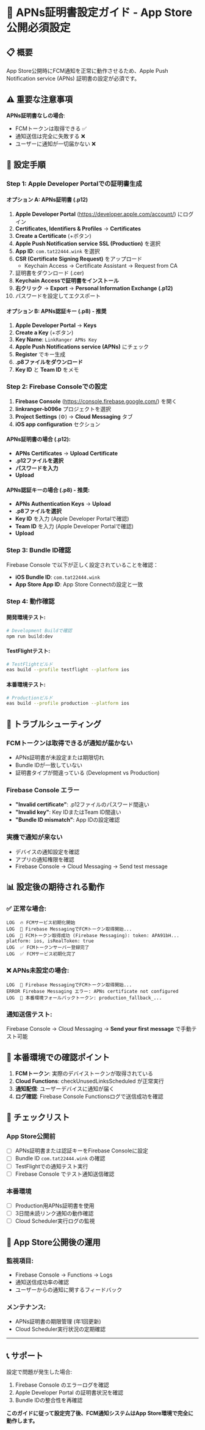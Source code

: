 # 🍎 APNs証明書設定ガイド - App Store公開必須設定

## 📋 概要

App Store公開時にFCM通知を正常に動作させるため、Apple Push Notification service (APNs) 証明書の設定が必須です。

## ⚠️ 重要な注意事項

**APNs証明書なしの場合**:
- FCMトークンは取得できる ✅
- 通知送信は完全に失敗する ❌
- ユーザーに通知が一切届かない ❌

## 🔧 設定手順

### **Step 1: Apple Developer Portalでの証明書生成**

#### **オプション A: APNs証明書 (.p12)**

1. **Apple Developer Portal** (https://developer.apple.com/account/) にログイン
2. **Certificates, Identifiers & Profiles** → **Certificates** 
3. **Create a Certificate** (+ボタン)
4. **Apple Push Notification service SSL (Production)** を選択
5. **App ID**: `com.tat22444.wink` を選択
6. **CSR (Certificate Signing Request)** をアップロード
   - Keychain Access → Certificate Assistant → Request from CA
7. 証明書をダウンロード (.cer)
8. **Keychain Accessで証明書をインストール**
9. **右クリック** → **Export** → **Personal Information Exchange (.p12)**
10. パスワードを設定してエクスポート

#### **オプション B: APNs認証キー (.p8) - 推奨**

1. **Apple Developer Portal** → **Keys**
2. **Create a Key** (+ボタン)
3. **Key Name**: `LinkRanger APNs Key`
4. **Apple Push Notifications service (APNs)** にチェック
5. **Register** でキー生成
6. **.p8ファイルをダウンロード**
7. **Key ID** と **Team ID** をメモ

### **Step 2: Firebase Consoleでの設定**

1. **Firebase Console** (https://console.firebase.google.com/) を開く
2. **linkranger-b096e** プロジェクトを選択
3. **Project Settings** (⚙️) → **Cloud Messaging** タブ
4. **iOS app configuration** セクション

#### **APNs証明書の場合 (.p12)**:
- **APNs Certificates** → **Upload Certificate**
- **.p12ファイルを選択**
- **パスワードを入力**
- **Upload**

#### **APNs認証キーの場合 (.p8) - 推奨**:
- **APNs Authentication Keys** → **Upload**
- **.p8ファイルを選択**
- **Key ID** を入力 (Apple Developer Portalで確認)
- **Team ID** を入力 (Apple Developer Portalで確認)
- **Upload**

### **Step 3: Bundle ID確認**

Firebase Console で以下が正しく設定されていることを確認：
- **iOS Bundle ID**: `com.tat22444.wink`
- **App Store App ID**: App Store Connectの設定と一致

### **Step 4: 動作確認**

#### **開発環境テスト**:
```bash
# Development Buildで確認
npm run build:dev
```

#### **TestFlightテスト**:
```bash
# TestFlightビルド
eas build --profile testflight --platform ios
```

#### **本番環境テスト**:
```bash
# Productionビルド
eas build --profile production --platform ios
```

## 🚨 トラブルシューティング

### **FCMトークンは取得できるが通知が届かない**
- APNs証明書が未設定または期限切れ
- Bundle IDが一致していない
- 証明書タイプが間違っている (Development vs Production)

### **Firebase Console エラー**
- **"Invalid certificate"**: .p12ファイルのパスワード間違い
- **"Invalid key"**: Key IDまたはTeam ID間違い
- **"Bundle ID mismatch"**: App IDの設定確認

### **実機で通知が来ない**
- デバイスの通知設定を確認
- アプリの通知権限を確認
- Firebase Console → Cloud Messaging → Send test message

## 📊 設定後の期待される動作

### **✅ 正常な場合**:
```
LOG  🔥 FCMサービス初期化開始
LOG  📱 Firebase MessagingでFCMトークン取得開始...
LOG  📱 FCMトークン取得成功 (Firebase Messaging): token: APA91bH... platform: ios, isRealToken: true
LOG  ✅ FCMトークンサーバー登録完了
LOG  ✅ FCMサービス初期化完了
```

### **❌ APNs未設定の場合**:
```
LOG  📱 Firebase MessagingでFCMトークン取得開始...
ERROR Firebase Messaging エラー: APNs certificate not configured
LOG  📱 本番環境フォールバックトークン: production_fallback_...
```

### **通知送信テスト**:
Firebase Console → Cloud Messaging → **Send your first message** で手動テスト可能

## 🎯 本番環境での確認ポイント

1. **FCMトークン**: 実際のデバイストークンが取得されている
2. **Cloud Functions**: checkUnusedLinksScheduled が正常実行
3. **通知配信**: ユーザーデバイスに通知が届く
4. **ログ確認**: Firebase Console Functionsログで送信成功を確認

## 📝 チェックリスト

### **App Store公開前**
- [ ] APNs証明書または認証キーをFirebase Consoleに設定
- [ ] Bundle ID `com.tat22444.wink` の確認
- [ ] TestFlightでの通知テスト実行
- [ ] Firebase Console でテスト通知送信確認

### **本番環境**
- [ ] Production用APNs証明書を使用
- [ ] 3日間未読リンク通知の動作確認
- [ ] Cloud Scheduler実行ログの監視

## 🚀 App Store公開後の運用

### **監視項目**:
- Firebase Console → Functions → Logs
- 通知送信成功率の確認
- ユーザーからの通知に関するフィードバック

### **メンテナンス**:
- APNs証明書の期限管理 (年1回更新)
- Cloud Scheduler実行状況の定期確認

---

## 📞 サポート

設定で問題が発生した場合:
1. Firebase Console のエラーログを確認
2. Apple Developer Portal の証明書状況を確認
3. Bundle IDの整合性を再確認

**このガイドに従って設定完了後、FCM通知システムはApp Store環境で完全に動作します。**